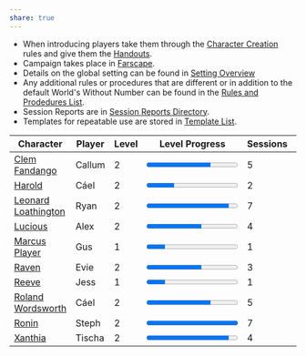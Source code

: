 ```yaml
---  
share: true  
---  
```

- When introducing players take them through the [Character Creation](./Rules/Character%20Creation.md) rules and give them the [Handouts](./Rules/Handouts.md).  
- Campaign takes place in [Farscape](Farscape.md).  
- Details on the global setting can be found in [Setting Overview](Setting%20Overview.md)  
- Any additional rules or procedures that are different or in addition to the default World's Without Number can be found in the [Rules and Prodedures List](./Meta/Tables/Rules%20and%20Prodedures%20List.md).  
- Session Reports are in [Session Reports Directory](Session%20Reports%20Directory.md).  
- Templates for repeatable use are stored in [Template List](Template%20List.md).  
  
  
| Character                                                         | Player | Level | Level Progress                             | Sessions | Renown |  
| ----------------------------------------------------------------- | ------ | ----- | ------------------------------------------ | -------- | ------ |  
| [Clem Fandango](./Player%20Characters/Clem%20Fandango.md)             | Callum | 2     | <progress id="file" value="7" max="10" />  | 5        | 11     |  
| [Harold](./Player%20Characters/Harold.md)                           | Cáel   | 2     | <progress id="file" value="3" max="10" />  | 2        | 4      |  
| [Leonard Loathington](./Player%20Characters/Leonard%20Loathington.md) | Ryan   | 2     | <progress id="file" value="9" max="10" />  | 7        | 13     |  
| [Lucious](./Player%20Characters/Lucious.md)                         | Alex   | 2     | <progress id="file" value="6" max="10" />  | 4        | 5      |  
| [Marcus Player](./Player%20Characters/Marcus%20Player.md)             | Gus    | 1     | <progress id="file" value="1" max="5" />   | 1        | 1      |  
| [Raven](./Player%20Characters/Raven.md)                             | Evie   | 2     | <progress id="file" value="6" max="10" />  | 3        | 4      |  
| [Reeve](./Player%20Characters/Reeve.md)                             | Jess   | 1     | <progress id="file" value="1" max="5" />   | 1        | 1      |  
| [Roland Wordsworth](./Player%20Characters/Roland%20Wordsworth.md)     | Cáel   | 2     | <progress id="file" value="7" max="10" />  | 5        | 20     |  
| [Ronin](./Player%20Characters/Ronin.md)                             | Steph  | 2     | <progress id="file" value="10" max="10" /> | 7        | 14     |  
| [Xanthia](./Player%20Characters/Xanthia.md)                         | Tischa | 2     | <progress id="file" value="9" max="10" />  | 4        | 5      |  
  
  
  

